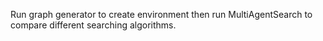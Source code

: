 Run graph generator to create environment then run MultiAgentSearch to compare different searching algorithms. 
